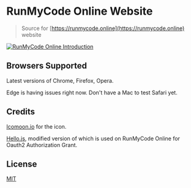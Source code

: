 # RunMyCode Online Website

> Source for [https://runmycode.online](https://runmycode.online) website

[![RunMyCode Online Introduction](https://img.youtube.com/vi/iwz8n3v7QVY/maxresdefault.jpg)](https://www.youtube.com/watch?v=iwz8n3v7QVY "RunMyCode Online Introduction")

## Browsers Supported
Latest versions of Chrome, Firefox, Opera.

Edge is having issues right now. Don't have a Mac to test Safari yet.

## Credits
[Icomoon.io](https://icomoon.io) for the icon.

[Hello.js](https://adodson.com/hello.js), modified version of which is used on RunMyCode Online for Oauth2 Authorization Grant.

## License
[MIT](LICENSE)
